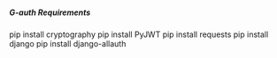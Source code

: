 ##### G-auth Requirements

pip install cryptography
pip install PyJWT
pip install requests
pip install django
pip install django-allauth

